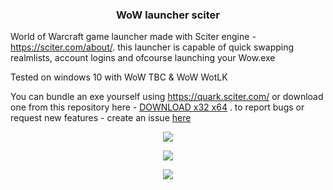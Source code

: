 
<h3 align="center">WoW launcher sciter</h3>

World of Warcraft game launcher made with Sciter engine - https://sciter.com/about/.
this launcher is capable of quick swapping realmlists, account logins and ofcourse launching your Wow.exe 

Tested on windows 10 with WoW TBC & WoW WotLK

You can bundle an exe  yourself using https://quark.sciter.com/ or download one from this repository here - [DOWNLOAD x32 x64](https://github.com/Dimi-Dun-Morogh/WoW_launcher_Sciter/releases/tag/%F0%9F%90%84)  .
 to report bugs or request new features - create an issue [here](https://github.com/Dimi-Dun-Morogh/WoW_launcher_Sciter/issues)
<p align="center">

  <img src="https://drive.google.com/uc?export=view&id=1cJV9SnvxbAloYoQ3xtB3VPn9PjL6gTTb" />
</p>
<p align="center">
  <img src="https://drive.google.com/uc?export=view&id=1J9HE5lZ_DDeCMVFLw38PFk9mVQTeXqIn" />
</p>
<p align="center">
  <img src="https://drive.google.com/uc?export=view&id=1q70E70ZPa_-EhxPzloRjjLiPzxPVm525" />
</p>
